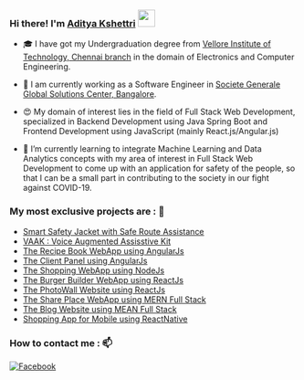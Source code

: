 <!--
**AdityaKshettri/adityakshettri** is a ✨ _special_ ✨ repository because its `README.md` (this file) appears on your GitHub profile.

Here are some ideas to get you started:

- 🔭 I’m currently working on ...
- 🌱 I’m currently learning ...
- 👯 I’m looking to collaborate on ...
- 🤔 I’m looking for help with ...
- 💬 Ask me about ...
- 📫 How to reach me: ...
- 😄 Pronouns: ...
- ⚡ Fun fact: ...
-->

### Hi there! I'm [Aditya Kshettri](https://adityakshettri.github.io/) <img src="https://media.giphy.com/media/hvRJCLFzcasrR4ia7z/giphy.gif" width="30px">


- 🎓 I have got my Undergraduation degree from [Vellore Institute of Technology, Chennai branch](https://chennai.vit.ac.in/) in the domain of Electronics and Computer Engineering.

- 🔭 I am currently working as a Software Engineer in [Societe Generale Global Solutions Center, Bangalore](https://www.societegenerale.asia/en/worldwide-details/office/bangalore-global-solution-centre-1/).

- 😍 My domain of interest lies in the field of Full Stack Web Development, specialized in Backend Development using Java Spring Boot and Frontend Development using JavaScript (mainly React.js/Angular.js)

- 🌱 I’m currently learning to integrate Machine Learning and Data Analytics concepts with my area of interest in Full Stack Web Development to come up with an application for safety of the people, so that I can be a small part in contributing to the society in our fight against COVID-19. 

### My most exclusive projects are : 🧾

<!-- BLOG-POST-LIST:START -->
- [Smart Safety Jacket with Safe Route Assistance](https://smartsafetyjacket.firebaseapp.com/)
- [VAAK : Voice Augmented Assisstive Kit](https://vaak-3ac84.firebaseapp.com/)
- [The Recipe Book WebApp using AngularJs](https://adityarecipebook.firebaseapp.com/recipes)
- [The Client Panel using AngularJs](https://clientpanelangularjs.web.app/)
- [The Shopping WebApp using NodeJs](https://shoping-app-nodejs.herokuapp.com/)
- [The Burger Builder WebApp using ReactJs](https://myreactburgerbuilderapp.web.app/)
- [The PhotoWall Website using ReactJs](https://photowall-reactjs-app.web.app/)
- [The Share Place WebApp using MERN Full Stack](https://the-share-place-app.web.app/)
- [The Blog Website using MEAN Full Stack](http://the-mean-angular-node-app.s3-website.ap-south-1.amazonaws.com/)
- [Shopping App for Mobile using ReactNative](https://expo.io/@adityakshettri/the-shopping-app)
<!-- BLOG-POST-LIST:END -->

### How to contact me : 📫

<i class="fab fa-facebook"></i>

[![Facebook](https://fontawesome.com/icons/facebook?style=brands)](https://www.facebook.com/AdityaKshettri/)
